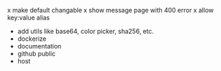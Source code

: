 x make default changable
x show message page with 400 error
x allow key:value alias
- add utils like base64, color picker, sha256, etc.
- dockerize
- documentation
- github public
- host
